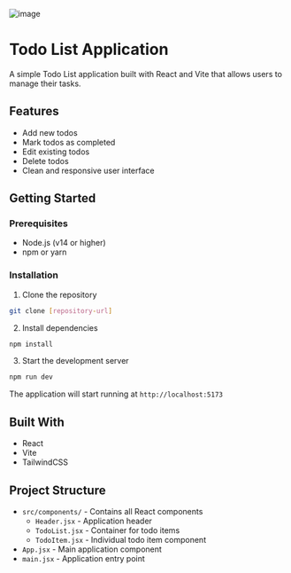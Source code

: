 ![image](https://github.com/user-attachments/assets/7f603a19-a9e9-45c3-8822-d561429ecee9)



# Todo List Application

A simple Todo List application built with React and Vite that allows users to manage their tasks.

## Features

- Add new todos
- Mark todos as completed
- Edit existing todos
- Delete todos
- Clean and responsive user interface

## Getting Started

### Prerequisites

- Node.js (v14 or higher)
- npm or yarn

### Installation

1. Clone the repository
```bash
git clone [repository-url]
```

2. Install dependencies
```bash
npm install
```

3. Start the development server
```bash
npm run dev
```

The application will start running at `http://localhost:5173`

## Built With

- React
- Vite
- TailwindCSS

## Project Structure

- `src/components/` - Contains all React components
  - `Header.jsx` - Application header
  - `TodoList.jsx` - Container for todo items
  - `TodoItem.jsx` - Individual todo item component
- `App.jsx` - Main application component
- `main.jsx` - Application entry point

